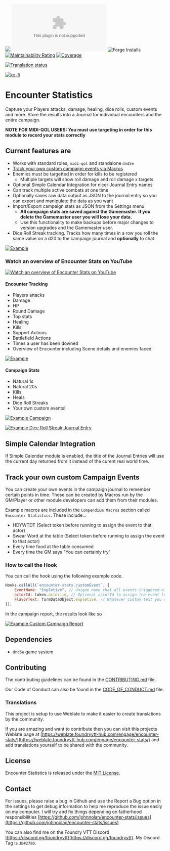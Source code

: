 ![](https://img.shields.io/badge/Foundry-v0.10.0-informational)
![Latest Release Download Count](https://img.shields.io/github/downloads/johnnolan/encounter-stats/latest/module.zip)
![Forge Installs](https://img.shields.io/badge/dynamic/json?label=Forge%20Installs&query=package.installs&suffix=%25&url=https%3A%2F%2Fforge-vtt.com%2Fapi%2Fbazaar%2Fpackage%2Fencounter-stats&colorB=4aa94a)
[![Maintainability Rating](https://sonarcloud.io/api/project_badges/measure?project=johnnolan_encounter-stats&metric=sqale_rating)](https://sonarcloud.io/summary/new_code?id=johnnolan_encounter-stats)
[![Coverage](https://sonarcloud.io/api/project_badges/measure?project=johnnolan_encounter-stats&metric=coverage)](https://sonarcloud.io/summary/new_code?id=johnnolan_encounter-stats)

[![Translation status](https://weblate.foundryvtt-hub.com/widgets/encounter-stats/-/287x66-black.png)](https://weblate.foundryvtt-hub.com/engage/encounter-stats/)

[![ko-fi](https://ko-fi.com/img/githubbutton_sm.svg)](https://ko-fi.com/X8X354DCG)

# Encounter Statistics

Capture your Players attacks, damage, healing, dice rolls, custom events and more. Store the results into a Journal for individual encounters and the entire campaign.

**NOTE FOR MIDI-QOL USERS: You must use targeting in order for this module to record your stats correctly**

## Current features are

* Works with standard roles, `midi-qol` and standalone `dnd5e`
* [Track your own custom campaign events via Macros](#track-your-own-custom-campaign-events)
* Enemies must be targetted in order for kills to be registered
    * Multiple targets will show roll damage and roll damage x targets
* Optional Simple Calendar Integration for nicer Journal Entry names
* Can track multiple active combats at one time
* Optionally saves raw data output as JSON to the journal entry so you can export and manipulate the data as you want
* Import/Export campaign stats as JSON from the Settings menu.
    * **All campaign stats are saved against the Gamemaster. If you delete the Gamemaster user you will lose your data.**
    * Use this functionality to make backups before major changes to version upgrades and the Gamemaster user.
* Dice Roll Streak tracking. Tracks how many times in a row you roll the same value on a d20 to the campaign journal and **optionally** to chat.

[![Example](https://raw.githubusercontent.com/johnnolan/encounter-stats/main/images/roll-streak-chat-message.jpg)](https://raw.githubusercontent.com/johnnolan/encounter-stats/main/images/roll-streak-chat-message.jpg)

### Watch an overview of Encounter Stats on YouTube

[![Watch an overview of Encounter Stats on YouTube](https://img.youtube.com/vi/HDY5PTmmbSo/0.jpg)](https://www.youtube.com/watch?v=HDY5PTmmbSo)

#### Encounter Tracking

- Players attacks
- Damage
- HP
- Round Damage
- Top stats
- Healing
- Kills
- Support Actions
- Battlefield Actions
- Times a user has been downed
- Overview of Encounter including Scene details and enemies faced

[![Example](https://raw.githubusercontent.com/johnnolan/encounter-stats/main/images/example.jpg)](https://raw.githubusercontent.com/johnnolan/encounter-stats/main/images/example.jpg)
#### Campaign Stats

- Natural 1s
- Natural 20s
- Kills
- Heals
- Dice Roll Streaks
- Your own custom events!

[![Example Campaign](https://raw.githubusercontent.com/johnnolan/encounter-stats/main/images/example-campaign.jpg)](https://raw.githubusercontent.com/johnnolan/encounter-stats/main/images/example-campaign.jpg)

[![Example Dice Roll Streak Journal Entry](https://raw.githubusercontent.com/johnnolan/encounter-stats/main/images/roll-streak-journal.jpg)](https://raw.githubusercontent.com/johnnolan/encounter-stats/main/images/roll-streak-journal.jpg)

## Simple Calendar Integration

If Simple Calendar module is enabled, the title of the Journal Entries will use the current day returned from it instead of the curent real world time.

## Track your own custom Campaign Events

You can create your own events in the campaign journal to remember certain points in time. These can be created by Macros run by the GM/Player or other module developers can add them from their modules.

Example macros are included in the `Compendium Macros` section called `Encounter Statistics`. These include...

- HDYWTDT (Select token before running to assign the event to that actor)
- Swear Word at the table (Select token before running to assign the event to that actor)
- Every time food at the table consumed
- Every time the GM says "You can certainly try"

### How to call the Hook

You can call the hook using the following example code.

``` javascript
Hooks.callAll(`encounter-stats.customEvent`, {
    EventName: "Expletive", // Unique name that all events triggered will be grouped by
    actorId: token.actor.id, // Optional actorId to assign the event to an individual Player
    FlavorText: formDataObject.expletive, // Whatever custom text you want to display
});
```

In the campaign report, the results look like so

[![Example Custom Campaign Report](https://raw.githubusercontent.com/johnnolan/encounter-stats/main/images/custom-events.jpg)](https://raw.githubusercontent.com/johnnolan/encounter-stats/main/images/custom-events.jpg)

## Dependencies

* `dnd5e` game system

## Contributing

The contributing guidelines can be found in the [CONTRIBUTING.md](./CONTRIBUTING.md) file.

Our Code of Conduct can also be found in the [CODE_OF_CONDUCT.md](./CODE_OF_CONDUCT.md) file.

### Translations

This project is setup to use Weblate to make it easier to create translations by the community.

If you are amazing and want to contribute then you can visit this projects Weblate page at [https://weblate.foundryvtt-hub.com/engage/encounter-stats/](https://weblate.foundryvtt-hub.com/engage/encounter-stats/) and add translations yourself to be shared with the community.

## License

Encounter Statistics is released under the [MIT License](./LICENSE).

## Contact

For issues, please raise a bug in Github and use the Report a Bug option in the settings to get debug information to help me reproduce the issue easily on my computer. I will try and fix things depending on fatherhood responsibilities [https://github.com/johnnolan/encounter-stats/issues](https://github.com/johnnolan/encounter-stats/issues)

You can also find me on the Foundry VTT Discord [https://discord.gg/foundryvtt](https://discord.gg/foundryvtt). My Discord Tag is `JB#2780`.

